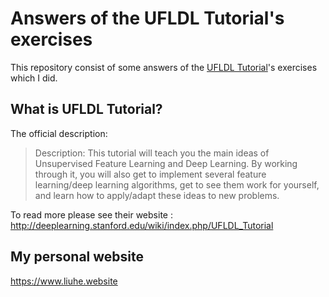 # Answers of the UFLDL Tutorial's exercises

This repository consist of some answers of the [UFLDL Tutorial](http://deeplearning.stanford.edu/wiki/index.php/UFLDL_Tutorial)'s exercises which I did.

## What is UFLDL Tutorial?

The official description:

> Description: This tutorial will teach you the main ideas of Unsupervised Feature Learning and Deep Learning. By working through it, you will also get to implement several feature learning/deep learning algorithms, get to see them work for yourself, and learn how to apply/adapt these ideas to new problems.

To read more please see their website : http://deeplearning.stanford.edu/wiki/index.php/UFLDL_Tutorial

## My personal website

https://www.liuhe.website
